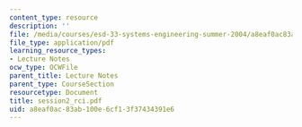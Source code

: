 ```yaml
---
content_type: resource
description: ''
file: /media/courses/esd-33-systems-engineering-summer-2004/a8eaf0ac83ab100e6cf13f37434391e6_session2_rci.pdf
file_type: application/pdf
learning_resource_types:
- Lecture Notes
ocw_type: OCWFile
parent_title: Lecture Notes
parent_type: CourseSection
resourcetype: Document
title: session2_rci.pdf
uid: a8eaf0ac-83ab-100e-6cf1-3f37434391e6
---
```

